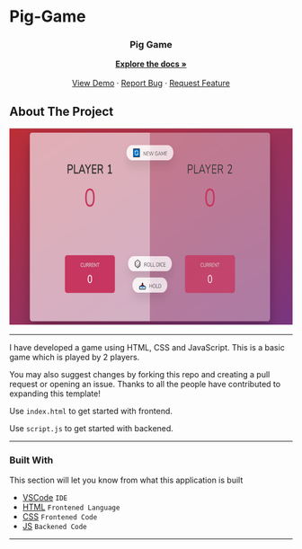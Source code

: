 # Pig-Game
<div align="center">
  <h3 align="center">Pig Game</h3>

  <p align="center"> 
    <a href="https://github.com/harshbutani1801/Pig-Game"><strong>Explore the docs »</strong></a>
    <br />
    <br />
    <a href="https://github.com/harshbutani1801/Pig-Game">View Demo</a>
    ·
    <a href="https://github.com/harshbutani1801/Pig-Game/issues">Report Bug</a>
    ·
    <a href="https://github.com/harshbutani1801/Pig-Game/issues">Request Feature</a>
  </p>
</div>

<!-- ABOUT THE PROJECT -->
## About The Project

<a href="pig_game_ui.png">
    <img src="pig_game_ui.png" width="700" height="350">
</a>

<hr>

I have developed a game using HTML, CSS and JavaScript. This is a basic game which is played by 2 players.

You may also suggest changes by forking this repo and creating a pull request or opening an issue. Thanks to all the people have contributed to expanding this template!

Use `index.html` to get started with frontend.

Use `script.js` to get started with backened.

<hr>

### Built With

This section will let you know from what this application is built

* [VSCode](https://code.visualstudio.com/) `IDE`
* [HTML](https://html.com/) `Frontened Language`
* [CSS](https://css-tricks.com/) `Frontened Code`
* [JS](https://www.javascript.com/) `Backened Code`


<hr>
